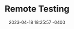 ---
layout: default
title:  "Remote Testing"
date:   2023-04-18 18:25:57 -0400
categories: setup remote testing development
permalink: /setup/remote-testing/
nav_order: 4
---